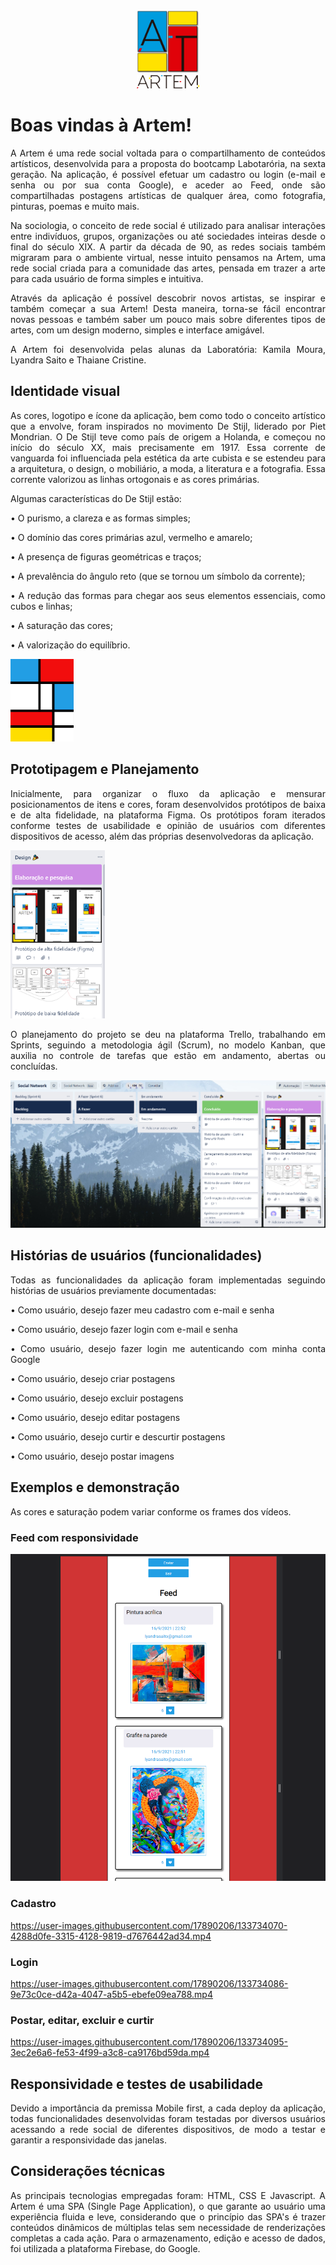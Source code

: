 <div align="center"> <img src="https://github.com/lyandrasaito/SAP006-social-network/blob/main/src/img/icon.png" width="20%" /> </div>
<div align="center"> <img src="https://github.com/lyandrasaito/SAP006-social-network/blob/main/src/img/logo.png" width="20%" /> </div>

# Boas vindas à Artem!
<div align="justify">
A Artem é uma rede social voltada para o compartilhamento de conteúdos artísticos, desenvolvida para a proposta do bootcamp Labotarória, na sexta geração. Na aplicação, é possível efetuar um cadastro ou login (e-mail e senha ou por sua conta Google), e aceder ao Feed, onde são compartilhadas postagens artísticas de qualquer área, como fotografia, pinturas, poemas e muito mais. 

Na sociologia, o conceito de rede social é utilizado para analisar interações entre indivíduos, grupos, organizações ou até sociedades inteiras desde o final do século XIX. A partir da década de 90, as redes sociais também migraram para o ambiente virtual, nesse intuito pensamos na Artem, uma rede social criada para a comunidade das artes, pensada em trazer a arte para cada usuário de forma simples e intuitiva.

Através da aplicação é possível descobrir novos artistas, se inspirar e também começar a sua Artem! Desta maneira, torna-se fácil encontrar novas pessoas e também saber um pouco mais sobre diferentes tipos de artes, com um design moderno, simples e interface amigável. 

A Artem foi desenvolvida pelas alunas da Laboratória: 
Kamila Moura, Lyandra Saito e Thaiane Cristine. 


## Identidade visual

As cores, logotipo e ícone da aplicação, bem como todo o conceito artístico que a envolve, foram inspirados no movimento De Stijl, liderado por Piet Mondrian. O De Stijl teve como país de origem a Holanda, e começou no início do século XX, mais precisamente em 1917. Essa corrente de vanguarda foi influenciada pela estética da arte cubista e se estendeu para a arquitetura, o design, o mobiliário, a moda, a literatura e a fotografia.  Essa corrente valorizou as linhas ortogonais e as cores primárias. 

Algumas características do De Stijl estão:

• O purismo, a clareza e as formas simples;
  
• O domínio das cores primárias azul, vermelho e amarelo;
  
• A presença de figuras geométricas e traços;
  
• A prevalência do ângulo reto (que se tornou um símbolo da corrente);
  
• A redução das formas para chegar aos seus elementos essenciais, como cubos e linhas;
  
• A saturação das cores;
  
• A valorização do equilíbrio. 

<img src="https://github.com/lyandrasaito/SAP006-social-network/blob/main/src/img/mondrian.png" width="20%" /> 


## Prototipagem e Planejamento

Inicialmente, para organizar o fluxo da aplicação e mensurar posicionamentos de itens e cores, foram desenvolvidos protótipos de baixa e de alta fidelidade, na plataforma Figma. Os protótipos foram iterados conforme testes de usabilidade e opinião de usuários com diferentes dispositivos de acesso, além das próprias desenvolvedoras da aplicação. 
  
  
<img src="https://github.com/lyandrasaito/SAP006-social-network/blob/main/src/img/prototipagem.png" width="30%" />
  
  

O planejamento do projeto se deu na plataforma Trello, trabalhando em Sprints, seguindo a metodologia ágil (Scrum), no modelo Kanban, que auxilia no controle de tarefas que estão em andamento, abertas ou concluídas.

  
<img src="https://github.com/lyandrasaito/SAP006-social-network/blob/main/src/img/trello.png" />

## Histórias de usuários (funcionalidades)

Todas as funcionalidades da aplicação foram implementadas seguindo histórias de usuários previamente documentadas: 

• Como usuário, desejo fazer meu cadastro com e-mail e senha

• Como usuário, desejo fazer login com e-mail e senha

• Como usuário, desejo fazer login me autenticando com minha conta Google

• Como usuário, desejo criar postagens

• Como usuário, desejo excluir postagens

• Como usuário, desejo editar postagens

• Como usuário, desejo curtir e descurtir postagens

• Como usuário, desejo postar imagens

## Exemplos e demonstração
As cores e saturação podem variar conforme os frames dos vídeos.
  
### Feed com responsividade
  
<img src="https://github.com/lyandrasaito/SAP006-social-network/blob/main/src/img/feed.png" />   
  
### Cadastro
  
https://user-images.githubusercontent.com/17890206/133734070-4288d0fe-3315-4128-9819-d7676442ad34.mp4

### Login
  
https://user-images.githubusercontent.com/17890206/133734086-9e73c0ce-d42a-4047-a5b5-ebefe09ea788.mp4
  
### Postar, editar, excluir e curtir
  
https://user-images.githubusercontent.com/17890206/133734095-3ec2e6a6-fe53-4f99-a3c8-ca9176bd59da.mp4


## Responsividade e testes de usabilidade 
Devido a importância da premissa Mobile first, a cada deploy da aplicação, todas funcionalidades desenvolvidas foram testadas por diversos usuários acessando a rede social de diferentes dispositivos, de modo a testar e garantir a responsividade das janelas.

## Considerações técnicas
As principais tecnologias empregadas foram: HTML, CSS E Javascript. A Artem é uma SPA (Single Page Application), o que garante ao usuário uma experiência fluida e leve, considerando que o princípio das SPA's é trazer conteúdos dinâmicos de múltiplas telas sem necessidade de renderizações completas a cada ação. Para o armazenamento, edição e acesso de dados, foi utilizada a plataforma Firebase, do Google.
  
</div>
